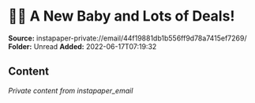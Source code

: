 # 👶🏼 A New Baby and Lots of Deals!

**Source:** instapaper-private://email/44f19881db1b556ff9d78a7415ef7269/
**Folder:** Unread
**Added:** 2022-06-17T07:19:32




## Content
*Private content from instapaper_email*
